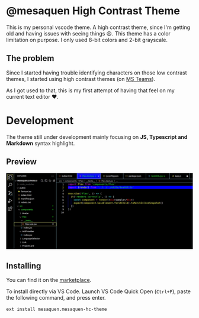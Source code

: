 # @mesaquen High Contrast Theme
This is my personal vscode theme. A high contrast theme, since I'm getting old and having issues with seeing things :laughing:. This theme has a color limitation on purpose. I only used 8-bit colors and 2-bit grayscale.

## The problem
Since I started having trouble identifying characters on those low contrast themes, I started using high contrast themes (on [MS Teams]).

As I got used to that, this is my first attempt of having that feel on my current text editor :heart:.

# Development
The theme still under development mainly focusing on **JS, Typescript and Markdown** syntax highlight. 

## Preview
![theme-preview](images/screenshot.jpg)

## Installing

You can find it on the [marketplace].

To install directly via VS Code. Launch VS Code Quick Open (`Ctrl+P`), paste the following command, and press enter.
```
ext install mesaquen.mesaquen-hc-theme
```

[MS Teams]: https://microsoft.com/teams
[marketplace]: https://marketplace.visualstudio.com/items?itemName=mesaquen.mesaquen-hc-theme